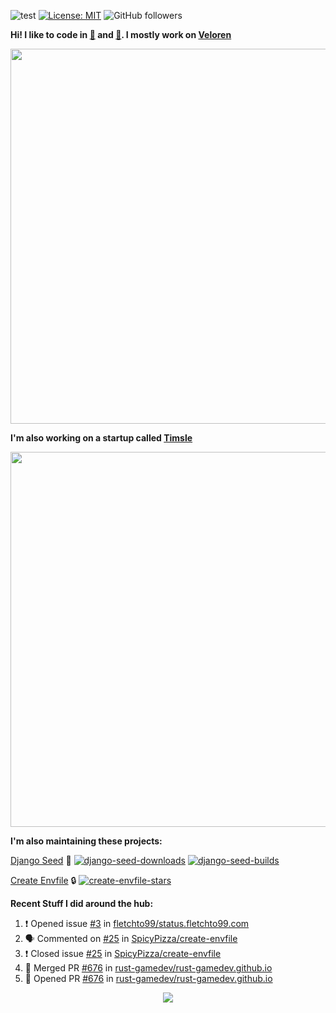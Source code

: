 ![test](https://hits.seeyoufarm.com/api/count/incr/badge.svg?url=https://github.com/AngelOnFira)
[![License: MIT](https://img.shields.io/badge/License-MIT-yellow.svg)](https://opensource.org/licenses/MIT)
![GitHub followers](https://img.shields.io/github/followers/angelonfira?style=social)

**Hi! I like to code in [:crab:](https://www.rust-lang.org/) and [:snake:](https://www.python.org/). I mostly work on [Veloren](https://veloren.net)**

<p align="center">
  <img width="600" src="https://media.discordapp.net/attachments/444005079410802699/730566298073038949/rsz_5f0656b6aa176.png">
</p>

**I'm also working on a startup called [Timsle](https://timsle.com)**

<p align="center">
  <img width="600" src="https://media.discordapp.net/attachments/444005079410802699/730566842674053130/rsz_5f0657242abb4.png">
</p>

**I'm also maintaining these projects:**

[Django Seed](https://github.com/Brobin/django-seed)
:seedling:
[![django-seed-downloads](https://pepy.tech/badge/django-seed)](https://pepy.tech/project/django-seed)
[![django-seed-builds](https://github.com/Brobin/django-seed/workflows/Test/badge.svg)](https://github.com/Brobin/django-seed)

[Create Envfile](https://github.com/SpicyPizza/create-envfile)
:lock:
[![create-envfile-stars](https://img.shields.io/github/stars/SpicyPizza/create-envfile?style=social)](https://github.com/SpicyPizza/create-envfile)

**Recent Stuff I did around the hub:**

<!--START_SECTION:activity-->
1. ❗️ Opened issue [#3](https://github.com/fletchto99/status.fletchto99.com/issues/3) in [fletchto99/status.fletchto99.com](https://github.com/fletchto99/status.fletchto99.com)
2. 🗣 Commented on [#25](https://github.com/SpicyPizza/create-envfile/issues/25) in [SpicyPizza/create-envfile](https://github.com/SpicyPizza/create-envfile)
3. ❗️ Closed issue [#25](https://github.com/SpicyPizza/create-envfile/issues/25) in [SpicyPizza/create-envfile](https://github.com/SpicyPizza/create-envfile)
4. 🎉 Merged PR [#676](https://github.com/rust-gamedev/rust-gamedev.github.io/pull/676) in [rust-gamedev/rust-gamedev.github.io](https://github.com/rust-gamedev/rust-gamedev.github.io)
5. 💪 Opened PR [#676](https://github.com/rust-gamedev/rust-gamedev.github.io/pull/676) in [rust-gamedev/rust-gamedev.github.io](https://github.com/rust-gamedev/rust-gamedev.github.io)
<!--END_SECTION:activity-->

<p align="center">
  <img src="https://github-profile-trophy.vercel.app/?username=angelonfira&column=4&theme=nord&margin-w=15&margin-h=15">
</p>
